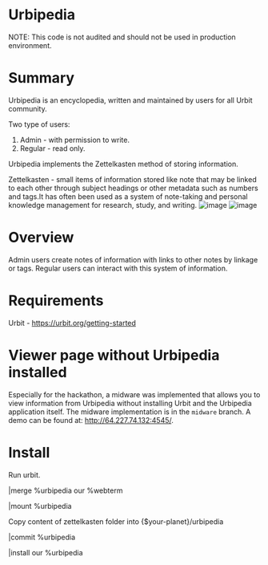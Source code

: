 # Urbipedia
NOTE: This code is not audited and should not be used in production environment.

# Summary
Urbipedia is an encyclopedia, written and maintained by users for all Urbit community.

Two type of users:
1. Admin - with permission to write.
2. Regular - read only.

Urbipedia implements the Zettelkasten method of storing information.

Zettelkasten - small items of information stored like note that may be linked to each other through subject headings or other metadata such as numbers and tags.It has often been used as a system of note-taking and personal knowledge management for research, study, and writing.
![image](https://user-images.githubusercontent.com/99647044/210794083-d07462b9-cfd0-4e5e-bc69-15f4397c442d.png)
![image](https://user-images.githubusercontent.com/99647044/210794214-e7d3c596-3ecf-41cd-a811-dbdf0a12a1ac.png)

# Overview
Admin users create notes of information with links to other notes by linkage or tags. 
Regular users can interact with this system of information.

# Requirements
Urbit - https://urbit.org/getting-started

# Viewer page without Urbipedia installed
Especially for the hackathon, a midware was implemented that allows you to view information from Urbipedia without installing Urbit and the Urbipedia application itself. The midware implementation is in the `midware` branch. A demo can be found at: http://64.227.74.132:4545/.

# Install
Run urbit.

|merge %urbipedia our %webterm

|mount %urbipedia

Copy content of zettelkasten folder into {$your-planet}/urbipedia

|commit %urbipedia

|install our %urbipedia
